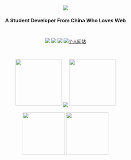 <h1 align="center">
  <a href="https://igdragon.top">
    <img src="https://readme-typing-svg.herokuapp.com?size=27&center=true&vCenter=true&width=850&lines=Hi+%2C+I'm+P1Kaj1uu%EF%BC%81%E9%9B%B6%E5%A3%B9%E5%B9%B4%E5%A4%8F%EF%BC%8C%E7%94%9F%E4%BA%8E%E5%8D%97%E6%96%B9%EF%BC%81%E6%AC%A2%E8%BF%8E%E6%82%A8%E6%9D%A5%E5%88%B0%E6%88%91%E7%9A%84GitHub%EF%BC%81" />
  </a>
</h1>
<h3 align="center">A Student Developer From China Who Loves Web</h3>
<br>
<!-- 徽章start -->
<p align="center">
  <!-- Github徽章 -->
  <a href="https://github.com/P1Kaj1uu" target="_blank"><img src="https://img.shields.io/badge/GitHub-P1Kaj1uu-brightgreen"></a>
  <!-- 力扣徽章 -->
  <a href="https://leetcode.cn/u/igdragon/" target="_blank"><img src="https://img.shields.io/badge/website-力扣-orange"></a>
  <!-- 个人博客徽章 -->
 <a href="https://www.cnblogs.com/P1Kaj1uu" target="_blank"><img src="https://img.shields.io/badge/CSDN-%E4%B8%AA%E4%BA%BA%E5%8D%9A%E5%AE%A2-yellow"></a>
  <!-- 个人网站徽章 -->
  <a href="https://igdragon.top" target="_blank">
    <img src="https://img.shields.io/badge/website-%E4%B8%AA%E4%BA%BA%E7%BD%91%E7%AB%99-blue" alt="个人网站">
  </a>
</p>
<!-- 徽章end -->
<br>
<br>
<!-- Github连续打卡start -->
<div align="center">
  <img width="150" src="https://cdn.jsdelivr.net/gh/sun0225SUN/photos/images/202108300310676.png" />
  <img align="center" src="https://github-readme-streak-stats.herokuapp.com/?user=P1Kaj1uu&theme=dark&hide_border=true" />
  <img width="150" src="https://cdn.jsdelivr.net/gh/sun0225SUN/photos/images/202108300312623.png" />
</div>
<!-- Github连续打卡end -->
<br>
<!-- 统计卡片start -->
<div align="center">
  <img height="137px" src="https://github-readme-stats.vercel.app/api?username=P1Kaj1uu&hide_title=true&hide_border=true&show_icons=trueline_height=21&text_color=000&icon_color=000&bg_color=0,df614c,c55b64,a15285&theme=radical" />
  <img height="137px" src="https://github-readme-stats.vercel.app/api/top-langs/?username=P1Kaj1uu&hide_title=true&hide_border=true&layout=compact&langs_count=6&text_color=000&icon_color=fff&bg_color=0,df614c,c55b64,a15285&theme=graywhite" />
</div>
<!-- 统计卡片end -->


